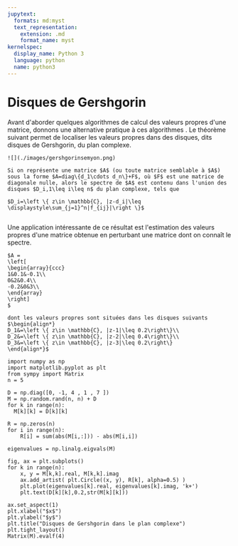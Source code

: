 ```yaml
---
jupytext:
  formats: md:myst
  text_representation:
    extension: .md
    format_name: myst
kernelspec:
  display_name: Python 3
  language: python
  name: python3
---
```

# Disques de Gershgorin

Avant d'aborder quelques algorithmes de calcul des valeurs propres d'une matrice, donnons une alternative pratique à ces algorithmes . Le théorème suivant  permet de localiser les valeurs propres dans des disques, dits disques de Gershgorin, du plan complexe.

```{margin} 
![](./images/gershgorinsemyon.png)
```

```{prf:theorem} Théorème de Gershgorin
Si on représente une matrice $A$ (ou toute matrice semblable à $A$) sous la forme $A=diag\{d_1\cdots d_n\}+F$, où $F$ est une matrice de diagonale nulle, alors le spectre de $A$ est contenu dans l'union des disques $D_i,1\leq i\leq n$ du plan complexe, tels que 

$D_i=\left \{ z\in \mathbb{C}, |z-d_i|\leq \displaystyle\sum_{j=1}^n|f_{ij}|\right \}$
```

```{index} Gershgorin;théorème
```






Une application intéressante de ce résultat est l'estimation des valeurs propres d'une matrice obtenue en perturbant une matrice dont on connaît le spectre.


```{prf:example}
$A =
\left[
\begin{array}{ccc}
1&0.1&-0.1\\
0&2&0.4\\
-0.2&0&3\\
\end{array}
\right]
$

dont les valeurs propres sont situées dans les disques suivants
$\begin{align*}
D_1&=\left \{ z\in \mathbb{C}, |z-1|\leq 0.2\right\}\\
D_2&=\left \{ z\in \mathbb{C}, |z-2|\leq 0.4\right\}\\
D_3&=\left \{ z\in \mathbb{C}, |z-3|\leq 0.2\right\}
\end{align*}$
```

```{code-cell} ipython3
import numpy as np
import matplotlib.pyplot as plt
from sympy import Matrix
n = 5 

D = np.diag([0, -1, 4 , 1 , 7 ])
M = np.random.rand(n, n) + D
for k in range(n):
  M[k][k] = D[k][k]

R = np.zeros(n) 
for i in range(n):
    R[i] = sum(abs(M[i,:])) - abs(M[i,i])

eigenvalues = np.linalg.eigvals(M)

fig, ax = plt.subplots()
for k in range(n):
    x, y = M[k,k].real, M[k,k].imag
    ax.add_artist( plt.Circle((x, y), R[k], alpha=0.5) )
    plt.plot(eigenvalues[k].real, eigenvalues[k].imag, 'k+')
    plt.text(D[k][k],0.2,str(M[k][k]))

ax.set_aspect(1)    
plt.xlabel("$x$")
plt.ylabel("$y$")
plt.title("Disques de Gershgorin dans le plan complexe")
plt.tight_layout()
Matrix(M).evalf(4)
```

